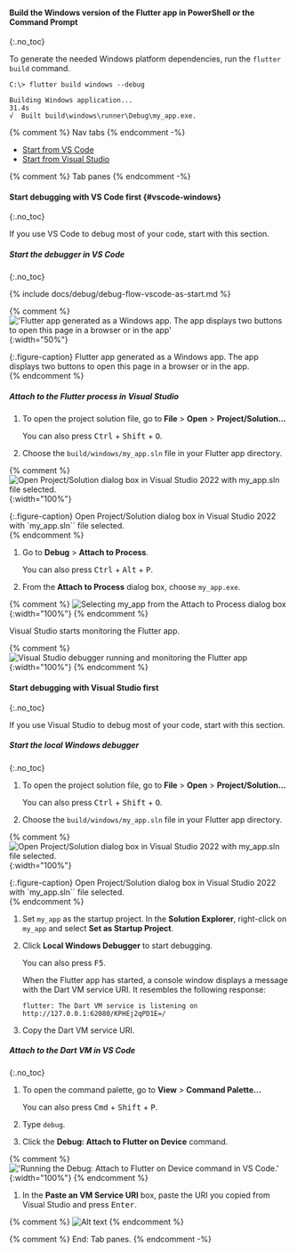 #### Build the Windows version of the Flutter app in PowerShell or the Command Prompt
{:.no_toc}

To generate the needed Windows platform dependencies,
run the `flutter build` command.

```terminal
C:\> flutter build windows --debug
```

```terminal
Building Windows application...                                    31.4s
√  Built build\windows\runner\Debug\my_app.exe.
```

{% comment %} Nav tabs {% endcomment -%}
<ul class="nav nav-tabs" id="vscode-to-vs-setup" role="tablist">
    <li class="nav-item">
        <a class="nav-link active" id="from-vscode-to-vs-tab" href="#from-vscode-to-vs" role="tab" aria-controls="from-vscode-to-vs" aria-selected="true">Start from VS Code</a>
    </li>
    <li class="nav-item">
        <a class="nav-link" id="from-vs-to-vscode-tab" href="#from-vs-to-vscode" role="tab" aria-controls="from-vs-to-vscode" aria-selected="false">Start from Visual Studio</a>
    </li>
</ul>

{% comment %} Tab panes {% endcomment -%}
<div class="tab-content">

<div class="tab-pane active" id="from-vscode-to-vs" role="tabpanel" aria-labelledby="from-vscode-to-vs-tab" markdown="1">

#### Start debugging with VS Code first {#vscode-windows}
{:.no_toc}

If you use VS Code to debug most of your code, start with this section.

##### Start the debugger in VS Code
{:.no_toc}

{% include docs/debug/debug-flow-vscode-as-start.md %}

{% comment %}
     !['Flutter app generated as a Windows app. The app displays two buttons to open this page in a browser or in the app'](/assets/images/docs/testing/debugging/native/url-launcher-app/windows.png){:width="50%"}
     <div markdown="1">{:.figure-caption}
     Flutter app generated as a Windows app. The app displays two buttons to open this page in a browser or in the app.
     </div>
{% endcomment %}

##### Attach to the Flutter process in Visual Studio

1. To open the project solution file, go to
   **File** <span aria-label="and then">></span>
   **Open** <span aria-label="and then">></span>
   **Project/Solution…**

   You can also press <kbd>Ctrl</kbd> + <kbd>Shift</kbd> + <kbd>O</kbd>.

1. Choose the `build/windows/my_app.sln` file in your Flutter app directory.

{% comment %}
   ![Open Project/Solution dialog box in Visual Studio 2022 with my_app.sln file selected.](/assets/images/docs/testing/debugging/native/visual-studio/choose-solution.png){:width="100%"}
   <div markdown="1">{:.figure-caption}
   Open Project/Solution dialog box in Visual Studio 2022 with
   `my_app.sln`` file selected.
   </div>
{% endcomment %}

1. Go to **Debug** > **Attach to Process**.

   You can also press <kbd>Ctrl</kbd> + <kbd>Alt</kbd> + <kbd>P</kbd>.

1. From the **Attach to Process** dialog box, choose `my_app.exe`.

{% comment %}
   ![Selecting my_app from the Attach to Process dialog box](/assets/images/docs/testing/debugging/native/visual-studio/attach-to-process-dialog.png){:width="100%"}
{% endcomment %}

   Visual Studio starts monitoring the Flutter app.

{% comment %}
   ![Visual Studio debugger running and monitoring the Flutter app](/assets/images/docs/testing/debugging/native/visual-studio/debugger-active.png){:width="100%"}
{% endcomment %}

</div>

<div class="tab-pane" id="from-vs-to-vscode" role="tabpanel" aria-labelledby="from-vs-to-vscode-tab" markdown="1">

#### Start debugging with Visual Studio first
{:.no_toc}

If you use Visual Studio to debug most of your code, start with this section.

##### Start the local Windows debugger
{:.no_toc}

1. To open the project solution file, go to
   **File** <span aria-label="and then">></span>
   **Open** <span aria-label="and then">></span>
   **Project/Solution…**

   You can also press <kbd>Ctrl</kbd> + <kbd>Shift</kbd> + <kbd>O</kbd>.

1. Choose the `build/windows/my_app.sln` file in your Flutter app directory.

{% comment %}
   ![Open Project/Solution dialog box in Visual Studio 2022 with my_app.sln file selected.](/assets/images/docs/testing/debugging/native/visual-studio/choose-solution.png){:width="100%"}
   <div markdown="1">{:.figure-caption}
   Open Project/Solution dialog box in Visual Studio 2022 with
   `my_app.sln`` file selected.
   </div>
{% endcomment %}

1. Set `my_app` as the startup project.
   In the **Solution Explorer**, right-click on `my_app` and select
   **Set as Startup Project**.

1. Click **Local Windows Debugger** to start debugging.

   You can also press <kbd>F5</kbd>.

   When the Flutter app has started, a console window displays
   a message with the Dart VM service URI. It resembles the following response:

   ```terminal
   flutter: The Dart VM service is listening on http://127.0.0.1:62080/KPHEj2qPD1E=/
   ```

1. Copy the Dart VM service URI.

##### Attach to the Dart VM in VS Code
{:.no_toc}

1. To open the command palette, go to
   **View** <span aria-label="and then">></span>
   **Command Palette...**

   You can also press <kbd>Cmd</kbd> + <kbd>Shift</kbd> + <kbd>P</kbd>.

1. Type `debug`.

1. Click the **Debug: Attach to Flutter on Device** command.

{% comment %}
   !['Running the Debug: Attach to Flutter on Device command in VS Code.'](/assets/images/docs/testing/debugging/vscode-ui/screens/attach-flutter-process-menu.png){:width="100%"}
{% endcomment %}

1. In the **Paste an VM Service URI** box, paste the URI you copied
   from Visual Studio and press <kbd>Enter</kbd>.

{% comment %}
   ![Alt text](/assets/images/docs/testing/debugging/vscode-ui/screens/vscode-add-attach-uri-filled.png)
{% endcomment %}

</div>
</div>
{% comment %} End: Tab panes. {% endcomment -%}
